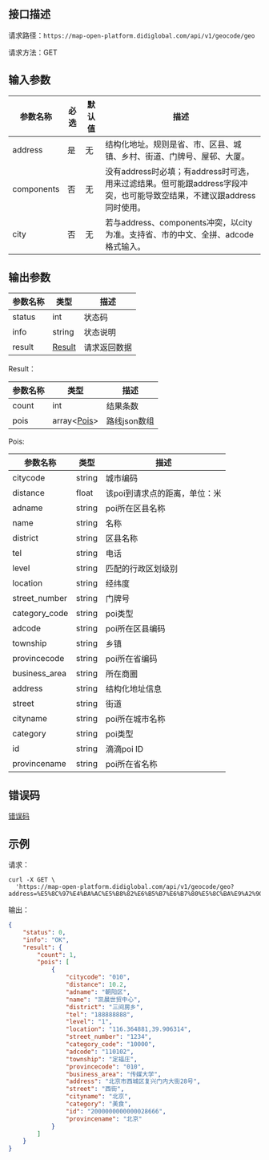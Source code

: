## 接口描述
请求路径：`https://map-open-platform.didiglobal.com/api/v1/geocode/geo`

请求方法：GET
## 输入参数
|参数名称 | 必选 | 默认值 | 描述|
|--------|-----|-----|-----|
|address| 是 | 无 |结构化地址。规则是省、市、区县、城镇、乡村、街道、门牌号、屋邨、大厦。 |
|components | 否 | 无 | 没有address时必填；有address时可选，用来过滤结果。但可能跟address字段冲突，也可能导致空结果，不建议跟address同时使用。|
|city  | 否 | 无 |若与address、components冲突，以city为准。支持省、市的中文、全拼、adcode格式输入。|

## 输出参数
|参数名称  | 类型 | 描述|
|--------|-----|-----|
|status | int  |状态码 |
|info|string|状态说明	|
|result | [Result](#Result)|请求返回数据 |

<span id="Result"></span>
Result：

|参数名称  | 类型 | 描述 |
|--------|-----|-----|
|count | int | 结果条数 |
|pois | array<[Pois](#Pois)> | 路线json数组|

<span id="Pois"></span>
Pois:

|参数名称  | 类型 | 描述 |
|--------|-----|-----|
|citycode   | string  |城市编码     |
|distance   | float  |该poi到请求点的距离，单位：米|
|adname  | string  |poi所在区县名称 |
|name  | string  |名称   |
|district | string  | 区县名称|
|tel|string|电话|
|level|string|匹配的行政区划级别|
|location|string|经纬度|
|street_number|string|门牌号|
|category_code|string|poi类型|
|adcode|string|poi所在区县编码|
|township|string|乡镇|
|provincecode|string|poi所在省编码|
|business_area|string|所在商圈|
|address|string|结构化地址信息|
|street|string|街道|
|cityname|string|poi所在城市名称|
|category|string|poi类型|
|id|string|滴滴poi ID|
|provincename|string|poi所在省名称|

## 错误码
[错误码](/static/apimarket-docs/services/地图/错误码.md#errorCode)

## 示例

请求：
``` shell
curl -X GET \
  'https://map-open-platform.didiglobal.com/api/v1/geocode/geo?address=%E5%8C%97%E4%BA%AC%E5%B8%82%E6%B5%B7%E6%B7%80%E5%8C%BA%E9%A2%90%E5%92%8C%E5%9B%AD%E8%B7%AF5%E5%8F%B7'
```
输出：
``` json
{
    "status": 0,
    "info": "OK",
    "result": {
        "count": 1,
        "pois": [
            {
                "citycode": "010",
                "distance": 10.2,
                "adname": "朝阳区",
                "name": "凯晨世贸中心",
                "district": "三间房乡",
                "tel": "188888888",
                "level": "1",
                "location": "116.364881,39.906314",
                "street_number": "1234",
                "category_code": "10000",
                "adcode": "110102",
                "township": "定福庄",
                "provincecode": "010",
                "business_area": "传媒大学",
                "address": "北京市西城区复兴门内大街28号",
                "street": "西街",
                "cityname": "北京",
                "category": "美食",
                "id": "2000000000000028666",
                "provincename": "北京"
            }
        ]
    }
}
```
